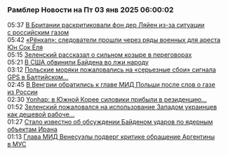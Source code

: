 <h3>Рамблер Новости на Пт 03 янв 2025 06:00:02</h3>
<div class="rssn table">
  <span class="smaller gray hspace">05:37</span>
  <a class="nodecor" href="https://news.rambler.ru/world/54002687-v-britanii-raskritikovali-fon-der-lyayen-iz-za-situatsii-s-rossiyskim-gazom/">В Британии раскритиковали фон дер Ляйен из-за ситуации с российским газом</a>
</div>
<div class="rssn table">
  <span class="smaller gray hspace">05:42</span>
  <a class="nodecor" href="https://news.rambler.ru/world/54002680-renhap-sledovateli-proshli-cherez-ryady-voennyh-dlya-aresta-yun-sok-elya/">«Рёнхап»: следователи прошли через ряды военных для ареста Юн Сок Ёля</a>
</div>
<div class="rssn table">
  <span class="smaller gray hspace">05:15</span>
  <a class="nodecor" href="https://news.rambler.ru/world/54002666-zelenskiy-rasskazal-o-silnom-kozyre-v-peregovorah/">Зеленский рассказал о сильном козыре в переговорах</a>
</div>
<div class="rssn table">
  <span class="smaller gray hspace">05:21</span>
  <a class="nodecor" href="https://news.rambler.ru/world/54002665-v-ssha-obvinili-baydena-vo-lzhi-narodu/">В США обвинили Байдена во лжи народу</a>
</div>
<div class="rssn table">
  <span class="smaller gray hspace">03:12</span>
  <a class="nodecor" href="https://news.rambler.ru/world/54002598-polskie-moryaki-pozhalovalis-na-sereznye-sboi-signala-gps-v-baltiyskom-more/">Польские моряки пожаловались на «серьезные сбои» сигнала GPS в Балтийском...</a>
</div>
<div class="rssn table">
  <span class="smaller gray hspace">02:45</span>
  <a class="nodecor" href="https://news.rambler.ru/world/54002579-v-vengrii-obratilis-k-glave-mid-polshi-posle-slov-o-gaze-iz-rossii/">В Венгрии обратились к главе МИД Польши после слов о газе из России</a>
</div>
<div class="rssn table">
  <span class="smaller gray hspace">02:30</span>
  <a class="nodecor" href="https://news.rambler.ru/world/54000970-yonhap-v-yuzhnoy-koree-siloviki-pribyli-v-rezidentsiyu-yun-sok-elya-dlya-ego-aresta/">Yonhap: в Южной Корее силовики прибыли в резиденцию...</a>
</div>
<div class="rssn table">
  <span class="smaller gray hspace">01:52</span>
  <a class="nodecor" href="https://news.rambler.ru/world/54002516-zelenskiy-pozhalovalsya-na-ispolzovanie-zapadom-ukraintsev-kak-deshevoy-rabochey-sily/">Зеленский пожаловался на использование Западом украинцев как дешевой рабоче...</a>
</div>
<div class="rssn table">
  <span class="smaller gray hspace">01:27</span>
  <a class="nodecor" href="https://news.rambler.ru/world/54002258-stalo-izvestno-ob-obsuzhdenii-baydenom-udarov-po-yadernym-obektam-irana/">Стало известно об обсуждении Байденом ударов по ядерным объектам Ирана</a>
</div>
<div class="rssn table">
  <span class="smaller gray hspace">01:13</span>
  <a class="nodecor" href="https://news.rambler.ru/world/54002534-glava-mid-venesuely-podverg-kritike-obraschenie-argentiny-v-mus/">Глава МИД Венесуэлы подверг критике обращение Аргентины в МУС</a>
</div>